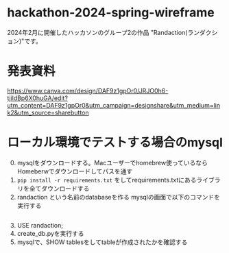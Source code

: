 # hackathon-2024-spring-wireframe
2024年2月に開催したハッカソンのグループ2の作品 "Randaction(ランダクション)"です。

# 発表資料
https://www.canva.com/design/DAF9z1gpOr0/JRJO0h6-tjildBp6X0huGA/edit?utm_content=DAF9z1gpOr0&utm_campaign=designshare&utm_medium=link2&utm_source=sharebutton


# ローカル環境でテストする場合のmysql
0. mysqlをダウンロードする。Macユーザーでhomebrew使っているならHomeberwでダウンロードしてパスを通す
1. `pip install -r requirements.txt` をしてrequirements.txtにあるライブラリを全てダウンロードする
2. randaction という名前のdatabaseを作る
mysqlの画面で以下のコマンドを実行する
    ```mysql> CREATE DATABASE randaction;
    ```
3. USE randaction;
4. create_db.pyを実行する
5. mysqlで、SHOW tablesをしてtableが作成されたかを確認する
